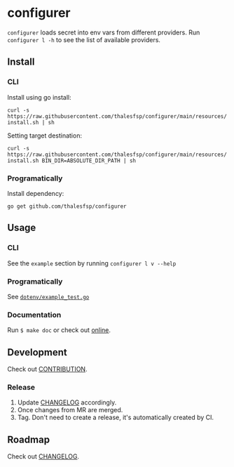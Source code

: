 # configurer

`configurer` loads secret into env vars from different providers. Run `configurer l -h` to see the list of available providers.

## Install

### CLI

Install using go install:

`curl -s https://raw.githubusercontent.com/thalesfsp/configurer/main/resources/install.sh | sh`

Setting target destination:

`curl -s https://raw.githubusercontent.com/thalesfsp/configurer/main/resources/install.sh BIN_DIR=ABSOLUTE_DIR_PATH | sh`

### Programatically

Install dependency:

`go get github.com/thalesfsp/configurer`

## Usage

### CLI

See the `example` section by running `configurer l v --help` 

### Programatically

See [`dotenv/example_test.go`](dotenv/example_test.go)

### Documentation

Run `$ make doc` or check out [online](https://pkg.go.dev/github.com/thalesfsp/configurer).

## Development

Check out [CONTRIBUTION](CONTRIBUTION.md).

### Release

1. Update [CHANGELOG](CHANGELOG.md) accordingly.
2. Once changes from MR are merged.
3. Tag. Don't need to create a release, it's automatically created by CI.

## Roadmap

Check out [CHANGELOG](CHANGELOG.md).
